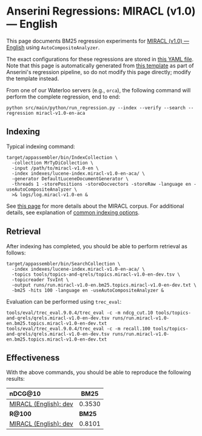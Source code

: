 # Anserini Regressions: MIRACL (v1.0) &mdash; English

This page documents BM25 regression experiments for [MIRACL (v1.0) &mdash; English](https://github.com/project-miracl/miracl) using `AutoCompositeAnalyzer`.

The exact configurations for these regressions are stored in [this YAML file](../../src/main/resources/regression/miracl-v1.0-en-aca.yaml).
Note that this page is automatically generated from [this template](../../src/main/resources/docgen/templates/miracl-v1.0-en-aca.template) as part of Anserini's regression pipeline, so do not modify this page directly; modify the template instead.

From one of our Waterloo servers (e.g., `orca`), the following command will perform the complete regression, end to end:

```
python src/main/python/run_regression.py --index --verify --search --regression miracl-v1.0-en-aca
```

## Indexing

Typical indexing command:

```
target/appassembler/bin/IndexCollection \
  -collection MrTyDiCollection \
  -input /path/to/miracl-v1.0-en \
  -index indexes/lucene-index.miracl-v1.0-en-aca/ \
  -generator DefaultLuceneDocumentGenerator \
  -threads 1 -storePositions -storeDocvectors -storeRaw -language en -useAutoCompositeAnalyzer \
  >& logs/log.miracl-v1.0-en &
```

See [this page](https://github.com/project-miracl/miracl) for more details about the MIRACL corpus.
For additional details, see explanation of [common indexing options](common-indexing-options.md).

## Retrieval

After indexing has completed, you should be able to perform retrieval as follows:

```
target/appassembler/bin/SearchCollection \
  -index indexes/lucene-index.miracl-v1.0-en-aca/ \
  -topics tools/topics-and-qrels/topics.miracl-v1.0-en-dev.tsv \
  -topicreader TsvInt \
  -output runs/run.miracl-v1.0-en.bm25.topics.miracl-v1.0-en-dev.txt \
  -bm25 -hits 100 -language en -useAutoCompositeAnalyzer &
```

Evaluation can be performed using `trec_eval`:

```
tools/eval/trec_eval.9.0.4/trec_eval -c -m ndcg_cut.10 tools/topics-and-qrels/qrels.miracl-v1.0-en-dev.tsv runs/run.miracl-v1.0-en.bm25.topics.miracl-v1.0-en-dev.txt
tools/eval/trec_eval.9.0.4/trec_eval -c -m recall.100 tools/topics-and-qrels/qrels.miracl-v1.0-en-dev.tsv runs/run.miracl-v1.0-en.bm25.topics.miracl-v1.0-en-dev.txt
```

## Effectiveness

With the above commands, you should be able to reproduce the following results:

| **nDCG@10**                                                                                                  | **BM25**  |
|:-------------------------------------------------------------------------------------------------------------|-----------|
| [MIRACL (English): dev](https://github.com/project-miracl/miracl)                                            | 0.3530    |
| **R@100**                                                                                                    | **BM25**  |
| [MIRACL (English): dev](https://github.com/project-miracl/miracl)                                            | 0.8101    |
